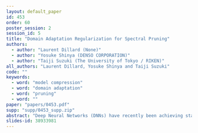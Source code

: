 ```yaml
---
layout: default_paper
id: 453
order: 60
poster_session: 2
session_id: 5
title: "Domain Adaptation Regularization for Spectral Pruning"
authors:
  - author: "Laurent Dillard (None)"
  - author: "Yosuke Shinya (DENSO CORPORATION)"
  - author: "Taiji Suzuki (The University of Tokyo / RIKEN)"
all_authors: "Laurent Dillard, Yosuke Shinya and Taiji Suzuki"
code: ""
keywords:
  - word: "model compression"
  - word: "domain adaptation"
  - word: "pruning"
  - word: ""
paper: "papers/0453.pdf"
supp: "supp/0453_supp.zip"
abstract: "Deep Neural Networks (DNNs) have recently been achieving state-of-the-art performance on a variety of computer vision related tasks. However, their computational cost limits their ability to be implemented in embedded systems with restricted resources or strict latency constraints. Model compression has therefore been an active field of research to overcome this issue. Additionally, DNNs typically require massive amounts of labeled data to be trained. This represents a second limitation to their deployment. Domain Adaptation (DA) addresses this issue by allowing knowledge learned on one labeled source distribution to be transferred to a target distribution, possibly unlabeled. In this paper, we investigate on possible improvements of compression methods in DA setting. We focus on a compression method that was previously developed in the context of a single data distribution and show that, with a careful choice of data to use during compression and additional regularization terms directly related to DA objectives, it is possible to improve compression results. We also show that our method outperforms an existing compression method studied in the DA setting by a large margin for high compression rates. Although our work is based on one specific compression method, we also outline some general guidelines for improving compression in DA setting."
slides-id: 38933981
---
```

